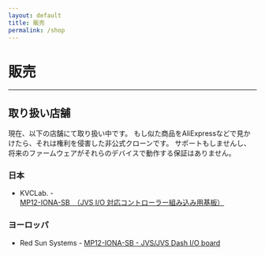 ```yaml
---
layout: default
title: 販売
permalink: /shop
---
```

# 販売
---

## 取り扱い店舗
現在、以下の店舗にて取り扱い中です。
もし似た商品をAliExpressなどで見かけたら、それは権利を侵害した非公式クローンです。
サポートもしませんし、将来のファームウェアがそれらのデバイスで動作する保証はありません。

### 日本
- KVCLab. - [MP12-IONA-SB　（JVS I/O 対応コントローラー組み込み用基板）](https://kvclab.com/shopdetail/000000000512/)

### ヨーロッパ
- Red Sun Systems - [MP12-IONA-SB - JVS/JVS Dash I/O board](https://redsuns.be/#examp12)